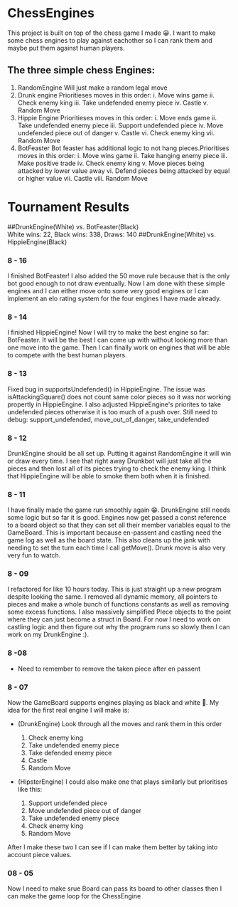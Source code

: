 # ChessEngines

This project is built on top of the chess game I made 😀. I want to make some chess engines to play against eachother so I can rank them and maybe put them against human players.

## The three simple chess Engines:
1. RandomEngine
Will just make a random legal move
2. Drunk engine
Prioritieses moves in this order:
 i.   Move wins game
 ii.  Check enemy king
 iii. Take undefended enemy piece
 iv.  Castle
 v.   Random Move
3. Hippie Engine
Prioritieses moves in this order:
 i.   Move ends game
 ii.  Take undefended enemy piece
 iii. Support undefended piece
 iv.  Move undefended piece out of danger
 v.   Castle
 vi.  Check enemy king
 vii. Random Move
4. BotFeaster
Bot feaster has additional logic to not hang pieces.Prioritises moves in this order:
 i.    Move wins game
 ii.   Take hanging enemy piece
 iii.  Make positive trade
 iv.   Check enemy king
 v.    Move pieces being attacked by lower value away
 vi.   Defend pieces being attacked by equal or higher value
 vii.  Castle
 viii. Random Move

# Tournament Results
##DrunkEngine(White) vs. BotFeaster(Black) <br>
White wins: 22, Black wins: 338, Draws: 140
##DrunkEngine(White) vs. HippieEngine(Black) <br>


### 8 - 16
I finished BotFeaster! I also added the 50 move rule because that is the only bot good enough to not draw eventually. Now I am done with these simple engines and I can either move onto some very good engines or I can implement an elo rating system for the four engines I have made already.

### 8 - 14
I finished HippieEngine! Now I will try to make the best engine so far: BotFeaster. It will be the best I can come up with without looking more than one move into the game. Then I can finally work on engines that will be able to compete with the best human players.

### 8 - 13
Fixed bug in supportsUndefended() in HippieEngine. The issue was isAttackingSquare() does not count same color pieces so it was nor working propertly in HippieEngine. I also adjusted HippieEngine's priorites to take undefended pieces otherwise it is too much of a push over.
Still need to debug: support_undefended, move_out_of_danger, take_undefended

### 8 - 12
DrunkEngine should be all set up. Putting it against RandomEngine it will win or draw every time. I see that right away Drunkbot will just take all the pieces and then lost all of its pieces trying to check the enemy king. I think that HippieEngine will be able to smoke them both when it is finished.

### 8 - 11
I have finally made the game run smoothly again 😁. DrunkEngine still needs some logic but so far it is good. Engines now get passed a const reference to a board object so that they can set all their member variables equal to the GameBoard. This is important because en-passent and castling need the game log as well as the board state. This also cleans up the jank with needing to set the turn each time I call getMove(). Drunk move is also very very fun to watch.

### 8 - 09
I refactored for like 10 hours today. This is just straight up a new program despite looking the same. I removed all dynamic memory, all pointers to pieces and make a whole bunch of functions constants as well as removing some excess functions. I also massively simplified Piece objects to the point where they can just become a struct in Board. For now I need to work on castling logic and then figure out why the program runs so slowly then I can work on my DrunkEngine :).

### 8 -08
 - Need to remember to remove the taken piece after en passent

### 8 - 07
Now the GameBoard supports engines playing as black and white 🥳. My idea for the first real engine I will make is:
 - (DrunkEngine) Look through all the moves and rank them in this order
     1. Check enemy king
     2. Take undefended enemy piece
     3. Take defended enemy piece
     4. Castle
     5. Random Move
  
 - (HipsterEngine) I could also make one that plays similarly but prioritises like this:
     1. Support undefended piece
     2. Move undefended piece out of danger
     3. Take undefended enemy piece
     4. Check enemy king
     5. Random Move
   
After I make these two I can see if I can make them better by taking into account piece values.

### 08 - 05
Now I need to make srue Board can pass its board to other classes then I can make the game loop for the ChessEngine
